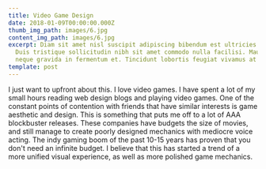 ```yaml
---
title: Video Game Design
date: 2018-01-09T00:00:00.000Z
thumb_img_path: images/6.jpg
content_img_path: images/6.jpg
excerpt: Diam sit amet nisl suscipit adipiscing bibendum est ultricies integer.
  Duis tristique sollicitudin nibh sit amet commodo nulla facilisi. Mauris augue
  neque gravida in fermentum et. Tincidunt lobortis feugiat vivamus at augue.
template: post
---
```

I just want to upfront about this. I love video games. I have spent a lot of my small hours reading web design blogs and playing video games. One of the constant points of contention with friends that have similar interests is game aesthetic and design. This is something that puts me off to a lot of AAA blockbuster releases. These companies have budgets the size of movies, and still manage to create poorly designed mechanics with mediocre voice acting. The indy gaming boom of the past 10-15 years has proven that you don't need an infinite budget. I believe that this has started a trend of a more unified visual experience, as well as more polished game mechanics.